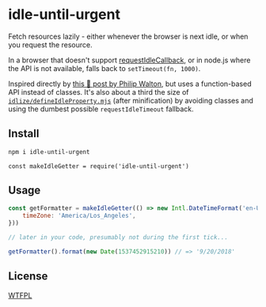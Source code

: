 # idle-until-urgent

Fetch resources lazily - either whenever the browser is next idle, or when you request the resource.

In a browser that doesn't support [requestIdleCallback](https://caniuse.com/#feat=requestidlecallback), or in node.js where the API is not available, falls back to `setTimeout(fn, 1000)`.

Inspired directly by [this 💯 post by Philip Walton](https://philipwalton.com/articles/idle-until-urgent/), but uses a function-based API instead of classes.  It's also about a third the size of [`idlize/defineIdleProperty.mjs`](https://github.com/GoogleChromeLabs/idlize/blob/master/defineIdleProperty.mjs) (after minification) by avoiding classes and using the dumbest possible `requestIdleTimeout` fallback.


## Install

```sh
npm i idle-until-urgent
```

```
const makeIdleGetter = require('idle-until-urgent')
```

## Usage

<!--js
const makeIdleGetter = require('./')
-->

```js
const getFormatter = makeIdleGetter(() => new Intl.DateTimeFormat('en-US', {
	timeZone: 'America/Los_Angeles',
}))

// later in your code, presumably not during the first tick...

getFormatter().format(new Date(1537452915210)) // => '9/20/2018'

```

## License

[WTFPL](http://wtfpl2.com)
